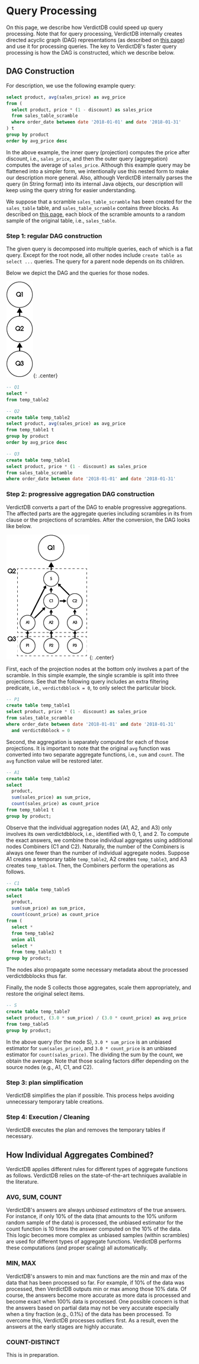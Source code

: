 # Query Processing

On this page, we describe how VerdictDB could speed up query processing. Note that for query processing, VerdictDB internally creates directed acyclic graph (DAG) representations (as described on [this page](/how_it_works/architecture)) and use it for processing queries. The key to VerdictDB's faster query processing is how the DAG is constructed, which we describe below.


## DAG Construction

For description, we use the following example query:

```sql
select product, avg(sales_price) as avg_price
from (
  select product, price * (1 - discount) as sales_price
  from sales_table_scramble
  where order_date between date '2018-01-01' and date '2018-01-31'
) t
group by product
order by avg_price desc
```

In the above example, the inner query (projection) computes the price after discount, i.e., `sales_price`, and then the outer query (aggregation) computes the average of `sales_price`. Although this example query may be flattened into a simpler form, we intentionally use this nested form to make our description more general. Also, although VerdictDB internally parses the query (in String format) into its internal Java objects, our description will keep using the query string for easier understanding.

We suppose that a scramble `sales_table_scramble` has been created for the `sales_table` table, and `sales_table_scramble` contains *three* blocks. As described on [this page](/how_it_works/basics), each block of the scramble amounts to a random sample of the original table, i.e., `sales_table`.


### Step 1: regular DAG construction

The given query is decomposed into multiple queries, each of which is a flat query. Except for the root node, all other nodes include `create table as select ...` queries. The query for a parent node depends on its children.

Below we depict the DAG and the queries for those nodes.

<!-- <div class="img-center">
  <img src="/images/dag1.png" class="img-center" />
</div> -->
![zoomify](/images/dag1.png){: .center}


```sql
-- Q1
select *
from temp_table2
```


```sql
-- Q2
create table temp_table2
select product, avg(sales_price) as avg_price
from temp_table1 t
group by product
order by avg_price desc
```


```sql
-- Q3
create table temp_table1
select product, price * (1 - discount) as sales_price
from sales_table_scramble
where order_date between date '2018-01-01' and date '2018-01-31'
```



### Step 2: progressive aggregation DAG construction

VerdictDB converts a part of the DAG to enable progressive aggregations. The affected parts are the aggregate queries including scrambles in its from clause or the projections of scrambles. After the conversion, the DAG looks like below.

![zoomify](/images/dag2.png){: .center}

First, each of the projection nodes at the bottom only involves a part of the scramble. In this simple example, the single scramble is split into three projections. See that the following query includes an extra filtering predicate, i.e., `verdictdbblock = 0`, to only select the particular block.

```sql
-- P1
create table temp_table1
select product, price * (1 - discount) as sales_price
from sales_table_scramble
where order_date between date '2018-01-01' and date '2018-01-31'
  and verdictdbblock = 0
```

Second, the aggregation is separately computed for each of those projections. It is important to note that the original `avg` function was converted into two separate aggregate functions, i.e., `sum` and `count`. The `avg` function value will be restored later.

```sql
-- A1
create table temp_table2
select
  product,
  sum(sales_price) as sum_price,
  count(sales_price) as count_price
from temp_table1 t
group by product;
```

Observe that the individual aggregation nodes (A1, A2, and A3) only involves its own verdictdbblock, i.e., identified with 0, 1, and 2. To compute the exact answers, we combine those individual aggregates using additional nodes Combiners (C1 and C2). Naturally, the number of the Combiners is always one fewer than the number of individual aggregate nodes. Suppose A1 creates a temporary table `temp_table2`, A2 creates `temp_table3`, and A3 creates `temp_table4`. Then, the Combiners perform the operations as follows.

```sql
-- C1
create table temp_table5
select
  product,
  sum(sum_price) as sum_price,
  count(count_price) as count_price
from (
  select *
  from temp_table2
  union all
  select *
  from temp_table3) t
group by product;
```

The nodes also propagate some necessary metadata about the processed verdictdbblocks thus far.

Finally, the node S collects those aggregates, scale them appropriately, and restore the original select items.

```sql
-- S
create table temp_table7
select product, (3.0 * sum_price) / (3.0 * count_price) as avg_price
from temp_table5
group by product;
```

In the above query (for the node S), `3.0 * sum_price` is an unbiased estimator for `sum(sales_price)`, and `3.0 * count_price` is an unbiased estimator for `count(sales_price)`. The dividing the sum by the count, we obtain the average. Note that those scaling factors differ depending on the source nodes (e.g., A1, C1, and C2).


### Step 3: plan simplification

VerdictDB simplifies the plan if possible. This process helps avoiding unnecessary temporary table creations.


### Step 4: Execution / Cleaning

VerdictDB executes the plan and removes the temporary tables if necessary.



## How Individual Aggregates Combined?

VerdictDB applies different rules for different types of aggregate functions as follows. VerdictDB relies on the state-of-the-art techniques available in the literature.


### AVG, SUM, COUNT

VerdictDB's answers are always *unbiased estimators* of the true answers. For instance, if only 10% of the data (that amounts to the 10% uniform random sample of the data) is processed, the unbiased estimator for the count function is 10 times the answer computed on the 10% of the data. This logic becomes more complex as unbiased samples (within scrambles) are used for different types of aggregate functions. VerdictDB performs these computations (and proper scaling) all automatically.


### MIN, MAX

VerdictDB's answers to min and max functions are the min and max of the data that has been processed so far. For example, if 10% of the data was processed, then VerdictDB outputs min or max among those 10% data. Of course, the answers become more accurate as more data is processed and become exact when 100% data is processed. One possible concern is that the answers based on partial data may not be very accurate especially when a tiny fraction (e.g., 0.1%) of the data has been processed. To overcome this, VerdictDB processes outliers first. As a result, even the answers at the early stages are highly accurate.


### COUNT-DISTINCT

This is in preparation.

